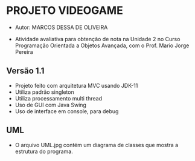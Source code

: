 # PROJETO VIDEOGAME

- Autor: MARCOS DESSA DE OLIVEIRA

- Atividade avaliativa para obtenção de nota na Unidade 2 no Curso Programação Orientada a Objetos Avançada, com o Prof. Mario Jorge Pereira

## Versão 1.1

- Projeto feito com arquitetura MVC usando JDK-11
- Utiliza padrão singleton
- Utiliza processamento multi thread
- Uso de GUI com Java Swing
- Uso de interface em console, para debug

## UML

- O arquivo UML.jpg contém um diagrama de classes que mostra a estrutura do programa.


